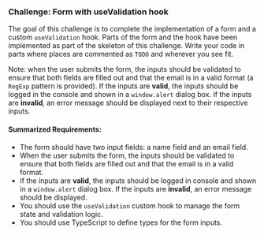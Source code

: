### Challenge: Form with useValidation hook

The goal of this challenge is to complete the implementation of a form and a custom `useValidation` hook. Parts of the form and the hook have been implemented as part of the skeleton of this challenge. Write your code in parts where places are commented as `TODO` and wherever you see fit.

Note: when the user submits the form, the inputs should be validated to ensure that both fields are filled out and that the email is in a valid format (a `RegExp` pattern is provided). If the inputs are **valid**, the inputs should be logged in the console and shown in a `window.alert` dialog box. If the inputs are **invalid**, an error message should be displayed next to their respective inputs.


#### Summarized Requirements: 
- The form should have two input fields: a name field and an email field.
- When the user submits the form, the inputs should be validated to ensure that both fields are filled out and that the email is in a valid format.
- If the inputs are **valid**, the inputs should be logged in console and shown in a `window.alert` dialog box. If the inputs are **invalid**, an error message should be displayed.
- You should use the `useValidation` custom hook to manage the form state and validation logic.
- You should use TypeScript to define types for the form inputs.
